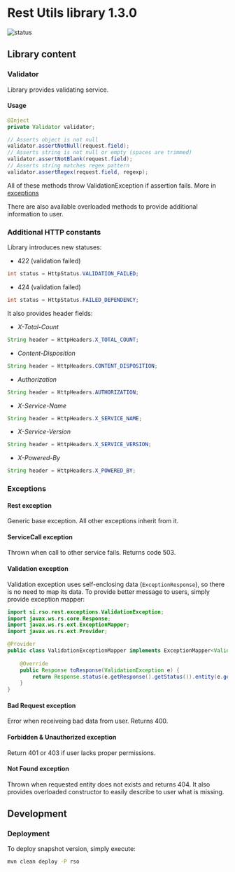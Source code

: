 # Rest Utils library 1.3.0

![status](https://api.travis-ci.org/rso-vaje-6315/lib-rest-utils.svg)

## Library content

### Validator

Library provides validating service.

#### Usage

```java
@Inject
private Validator validator;

// Asserts object is not null
validator.assertNotNull(request.field);
// Asserts string is not null or empty (spaces are trimmed)
validator.assertNotBlank(request.field);
// Asserts string matches regex pattern
validator.assertRegex(request.field, regexp);
```

All of these methods throw ValidationException if assertion fails. More in [exceptions](#validation-exception)

There are also available overloaded methods to provide additional information to user. 

### Additional HTTP constants

Library introduces new statuses: 

* 422 (validation failed)

```java
int status = HttpStatus.VALIDATION_FAILED;
```

* 424 (validation failed)

```java
int status = HttpStatus.FAILED_DEPENDENCY;
```

It also provides header fields:

* *X-Total-Count*

```java
String header = HttpHeaders.X_TOTAL_COUNT;
```

* *Content-Disposition*

```java
String header = HttpHeaders.CONTENT_DISPOSITION;
```

* *Authorization*

```java
String header = HttpHeaders.AUTHORIZATION;
```

* *X-Service-Name*

```java
String header = HttpHeaders.X_SERVICE_NAME;
```

* *X-Service-Version*

```java
String header = HttpHeaders.X_SERVICE_VERSION;
```

* *X-Powered-By*

```java
String header = HttpHeaders.X_POWERED_BY;
```

### Exceptions

#### Rest exception

Generic base exception. All other exceptions inherit from it.

#### ServiceCall exception

Thrown when call to other service fails. Returns code 503.

#### Validation exception

Validation exception uses self-enclosing data (`ExceptionResponse`), so there is no need to map its data. To provide better message to users, simply provide exception mapper:

```java
import si.rso.rest.exceptions.ValidationException;
import javax.ws.rs.core.Response;
import javax.ws.rs.ext.ExceptionMapper;
import javax.ws.rs.ext.Provider;

@Provider
public class ValidationExceptionMapper implements ExceptionMapper<ValidationException> {
    
    @Override
    public Response toResponse(ValidationException e) {
        return Response.status(e.getResponse().getStatus()).entity(e.getResponse()).build();
    }
}
```

#### Bad Request exception

Error when receiveing bad data from user. Returns 400.

#### Forbidden & Unauthorized exception

Return 401 or 403 if user lacks proper permissions.

#### Not Found exception

Thrown when requested entity does not exists and returns 404. It also provides overloaded constructor to easily describe to user what is missing.

## Development

### Deployment

To deploy snapshot version, simply execute:

```bash
mvn clean deploy -P rso
```
